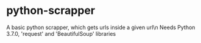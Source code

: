 # python-scrapper
A basic python scrapper, which gets urls inside a given url\n
Needs Python 3.7.0, 'request' and 'BeautifulSoup' libraries
